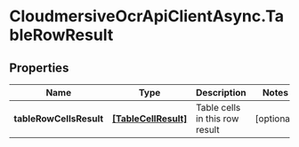 # CloudmersiveOcrApiClientAsync.TableRowResult

## Properties
Name | Type | Description | Notes
------------ | ------------- | ------------- | -------------
**tableRowCellsResult** | [**[TableCellResult]**](TableCellResult.md) | Table cells in this row result | [optional] 


